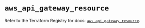 # `aws_api_gateway_resource`

Refer to the Terraform Registry for docs: [`aws_api_gateway_resource`](https://registry.terraform.io/providers/hashicorp/aws/5.65.0/docs/resources/api_gateway_resource).
